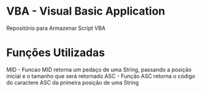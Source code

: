 # VBA - Visual Basic Application
Repositório para Armazenar Script VBA

# Funções Utilizadas

MID - Funcao MID retorna um pedaço de uma String, passando a posição inicial e o tamanho que será retornado
ASC - Função ASC retorna o código do caractere ASC da primeira posição de uma String
